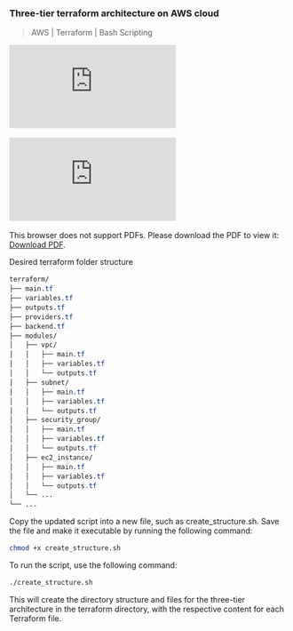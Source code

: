 ### Three-tier terraform architecture on AWS cloud
> AWS | Terraform | Bash Scripting

![alt text](https://github.com/sriteja28/three-tier-terraform-deploy-on-aws/blob/main/3-tier-prod.drawio.pdf) 

<object data="https://github.com/sriteja28/three-tier-terraform-deploy-on-aws/blob/main/3-tier-prod.drawio.pdf" type="application/pdf" width="700px" height="700px">
    <embed src="http://yoursite.com/the.pdf">
        <p>This browser does not support PDFs. Please download the PDF to view it: <a href="http://yoursite.com/the.pdf">Download PDF</a>.</p>
    </embed>
</object>

Desired terraform folder structure
```css
terraform/
├── main.tf
├── variables.tf
├── outputs.tf
├── providers.tf
├── backend.tf
├── modules/
│   ├── vpc/
│   │   ├── main.tf
│   │   ├── variables.tf
│   │   └── outputs.tf
│   ├── subnet/
│   │   ├── main.tf
│   │   ├── variables.tf
│   │   └── outputs.tf
│   ├── security_group/
│   │   ├── main.tf
│   │   ├── variables.tf
│   │   └── outputs.tf
│   ├── ec2_instance/
│   │   ├── main.tf
│   │   ├── variables.tf
│   │   └── outputs.tf
│   └── ...
└── ...
```

Copy the updated script into a new file, such as create_structure.sh. Save the file and make it executable by running the following command:
```bash
chmod +x create_structure.sh
```

To run the script, use the following command:
```bash
./create_structure.sh
```
This will create the directory structure and files for the three-tier architecture in the terraform directory, with the respective content for each Terraform file.
